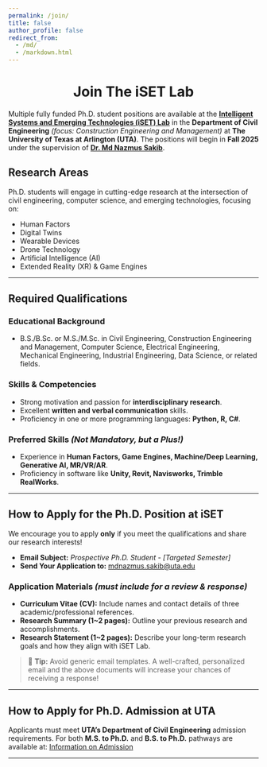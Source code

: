 ```yaml
---
permalink: /join/
title: false
author_profile: false
redirect_from: 
  - /md/
  - /markdown.html
---
```

<div align="center">
  <h1><strong>Join The iSET Lab</strong></h1>
</div>

Multiple fully funded Ph.D. student positions are available at the **[Intelligent Systems and Emerging Technologies (iSET) Lab](https://iset-lab.github.io)** in the **Department of Civil Engineering** *(focus: Construction Engineering and Management)* at **The University of Texas at Arlington (UTA)**. The positions will begin in **Fall 2025** under the supervision of **[Dr. Md Nazmus Sakib](https://www.uta.edu/academics/faculty/profile?user=mdnazmus.sakib)**.

## **Research Areas**  
Ph.D. students will engage in cutting-edge research at the intersection of civil engineering, computer science, and emerging technologies, focusing on:  
- Human Factors
- Digital Twins
- Wearable Devices
- Drone Technology
- Artificial Intelligence (AI)  
- Extended Reality (XR) & Game Engines 

---

## **Required Qualifications**
### **Educational Background**  
- B.S./B.Sc. or M.S./M.Sc. in Civil Engineering, Construction Engineering and Management, Computer Science, Electrical Engineering, Mechanical Engineering, Industrial Engineering, Data Science, or related fields.  

### **Skills & Competencies**  
- Strong motivation and passion for **interdisciplinary research**.  
- Excellent **written and verbal communication** skills.  
- Proficiency in one or more programming languages: **Python, R, C#**.  

### **Preferred Skills** *(Not Mandatory, but a Plus!)*  
- Experience in **Human Factors, Game Engines, Machine/Deep Learning, Generative AI, MR/VR/AR**.  
- Proficiency in software like **Unity, Revit, Navisworks, Trimble RealWorks**.  

---

## **How to Apply for the Ph.D. Position at iSET**  
We encourage you to apply **only** if you meet the qualifications and share our research interests!  
- **Email Subject:** *Prospective Ph.D. Student - [Targeted Semester]* <br>
- **Send Your Application to:** [mdnazmus.sakib@uta.edu](mailto:mdnazmus.sakib@uta.edu)  

### **Application Materials** *(must include for a review & response)*  
- **Curriculum Vitae (CV):** Include names and contact details of three academic/professional references.  
- **Research Summary (1~2 pages):** Outline your previous research and accomplishments.  
- **Research Statement (1~2 pages):** Describe your long-term research goals and how they align with iSET Lab.  

> 📝 **Tip:** Avoid generic email templates. A well-crafted, personalized email and the above documents will increase your chances of receiving a response!  

---

## **How to Apply for Ph.D. Admission at UTA**  
Applicants must meet **UTA’s Department of Civil Engineering** admission requirements. For both **M.S. to Ph.D.** and **B.S. to Ph.D.** pathways are available at: [Information on Admission](https://catalog.uta.edu/engineering/civil/graduate/#doctoraltext)  

---
